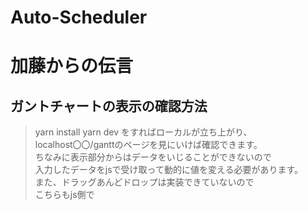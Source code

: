 # Auto-Scheduler

# 加藤からの伝言
## ガントチャートの表示の確認方法
>yarn install
>yarn dev
をすればローカルが立ち上がり、</br>
localhost〇〇/ganttのページを見にいけば確認できます。</br>
ちなみに表示部分からはデータをいじることができないので</br>
入力したデータをjsで受け取って動的に値を変える必要があります。</br>
また、ドラッグあんどドロップは実装できていないので</br>
こちらもjs側で

